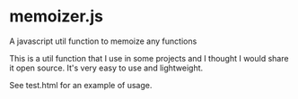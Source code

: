 # memoizer.js
A javascript util function to memoize any functions
 
This is a util function that I use in some projects and I thought I would share it open source.
It's very easy to use and lightweight.

See test.html for an example of usage.